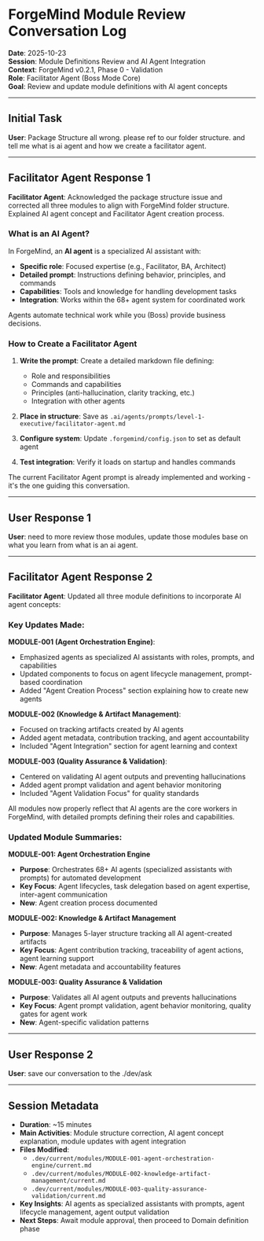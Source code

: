 # ForgeMind Module Review Conversation Log

**Date**: 2025-10-23  
**Session**: Module Definitions Review and AI Agent Integration  
**Context**: ForgeMind v0.2.1, Phase 0 - Validation  
**Role**: Facilitator Agent (Boss Mode Core)  
**Goal**: Review and update module definitions with AI agent concepts  

---

## Initial Task

**User**: Package Structure all wrong. please ref to our folder structure. and tell me what is ai agent and how we create a facilitator agent.

---

## Facilitator Agent Response 1

**Facilitator Agent**: Acknowledged the package structure issue and corrected all three modules to align with ForgeMind folder structure. Explained AI agent concept and Facilitator Agent creation process.

### What is an AI Agent?

In ForgeMind, an **AI agent** is a specialized AI assistant with:
- **Specific role**: Focused expertise (e.g., Facilitator, BA, Architect)
- **Detailed prompt**: Instructions defining behavior, principles, and commands
- **Capabilities**: Tools and knowledge for handling development tasks
- **Integration**: Works within the 68+ agent system for coordinated work

Agents automate technical work while you (Boss) provide business decisions.

### How to Create a Facilitator Agent

1. **Write the prompt**: Create a detailed markdown file defining:
   - Role and responsibilities
   - Commands and capabilities
   - Principles (anti-hallucination, clarity tracking, etc.)
   - Integration with other agents

2. **Place in structure**: Save as `.ai/agents/prompts/level-1-executive/facilitator-agent.md`

3. **Configure system**: Update `.forgemind/config.json` to set as default agent

4. **Test integration**: Verify it loads on startup and handles commands

The current Facilitator Agent prompt is already implemented and working - it's the one guiding this conversation.

---

## User Response 1

**User**: need to more review those modules, update those modules base on what you learn from what is an ai agent.

---

## Facilitator Agent Response 2

**Facilitator Agent**: Updated all three module definitions to incorporate AI agent concepts:

### Key Updates Made:

**MODULE-001 (Agent Orchestration Engine)**:
- Emphasized agents as specialized AI assistants with roles, prompts, and capabilities
- Updated components to focus on agent lifecycle management, prompt-based coordination
- Added "Agent Creation Process" section explaining how to create new agents

**MODULE-002 (Knowledge & Artifact Management)**:
- Focused on tracking artifacts created by AI agents
- Added agent metadata, contribution tracking, and agent accountability
- Included "Agent Integration" section for agent learning and context

**MODULE-003 (Quality Assurance & Validation)**:
- Centered on validating AI agent outputs and preventing hallucinations
- Added agent prompt validation and agent behavior monitoring
- Included "Agent Validation Focus" for quality standards

All modules now properly reflect that AI agents are the core workers in ForgeMind, with detailed prompts defining their roles and capabilities.

### Updated Module Summaries:

**MODULE-001: Agent Orchestration Engine**
- **Purpose**: Orchestrates 68+ AI agents (specialized assistants with prompts) for automated development
- **Key Focus**: Agent lifecycles, task delegation based on agent expertise, inter-agent communication
- **New**: Agent creation process documented

**MODULE-002: Knowledge & Artifact Management**  
- **Purpose**: Manages 5-layer structure tracking all AI agent-created artifacts
- **Key Focus**: Agent contribution tracking, traceability of agent actions, agent learning support
- **New**: Agent metadata and accountability features

**MODULE-003: Quality Assurance & Validation**
- **Purpose**: Validates all AI agent outputs and prevents hallucinations
- **Key Focus**: Agent prompt validation, agent behavior monitoring, quality gates for agent work
- **New**: Agent-specific validation patterns

---

## User Response 2

**User**: save our conversation to the ./dev/ask

---

## Session Metadata

- **Duration**: ~15 minutes
- **Main Activities**: Module structure correction, AI agent concept explanation, module updates with agent integration
- **Files Modified**: 
  - `.dev/current/modules/MODULE-001-agent-orchestration-engine/current.md`
  - `.dev/current/modules/MODULE-002-knowledge-artifact-management/current.md`
  - `.dev/current/modules/MODULE-003-quality-assurance-validation/current.md`
- **Key Insights**: AI agents as specialized assistants with prompts, agent lifecycle management, agent output validation
- **Next Steps**: Await module approval, then proceed to Domain definition phase